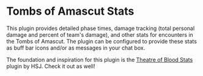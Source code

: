# Tombs of Amascut Stats
This plugin provides detailed phase times, damage tracking (total personal damage and percent of team's damage), and 
other stats for encounters in the Tombs of Amascut. 
The plugin can be configured to provide these stats as buff bar icons and/or as messages in your chat box. 

The foundation and inspiration for this plugin is the [Theatre of Blood Stats](https://github.com/HSJ-OSRS/theatreofbloodstats) plugin by HSJ. Check it out as well!